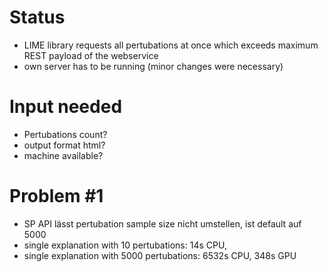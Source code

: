 # Status
- LIME library requests all pertubations at once which exceeds maximum REST payload of the webservice
- own server has to be running (minor changes were necessary)


# Input needed
- Pertubations count?
- output format html?
- machine available?


# Problem #1

- SP API lässt pertubation sample size nicht umstellen, ist default auf 5000
- single explanation with 10 pertubations: 14s CPU, 
- single explanation with 5000 pertubations: 6532s CPU, 348s GPU

